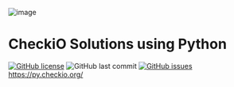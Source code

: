 ![image](https://user-images.githubusercontent.com/22811639/86774543-9ae96780-c091-11ea-8bd4-8d4488c95a29.png)  
# CheckiO Solutions using Python  
[![GitHub license](https://img.shields.io/github/license/estoyun/CheckiO_Solutions_Python?style=social)](https://github.com/estoyun/Exapunks_Solutions/blob/master/LICENSE)
![GitHub last commit](https://img.shields.io/github/last-commit/estoyun/CheckiO_Solutions_Python?style=social)
[![GitHub issues](https://img.shields.io/github/issues/estoyun/CheckiO_Solutions_Python?style=social)](https://github.com/estoyun/Exapunks_Solutions/issues)  
https://py.checkio.org/

